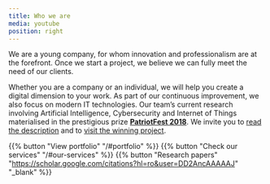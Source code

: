 ```yaml
---
title: Who we are
media: youtube
position: right
---
```


We are a young company, for whom innovation and professionalism are at the forefront.
Once we start a project, we believe we can fully meet the need of our clients.

Whether you are a company or an individual, we will help you create a digital dimension to your work. As part of our continuous improvement, we also focus on modern IT technologies. Our team’s current research involving Artificial Intelligence, Cybersecurity and Internet of Things materialised in the prestigious prize [**PatriotFest 2018**](https://www.patriotfest.ro/patriotfest-2018/). We invite you to [read the description](https://chesscoders.com/wp-content/uploads/2019/10/Patriotfest_DS.pdf) and to [visit the winning project](http://www.cybersecurityanalyzer.com/).

{{% button "View portfolio" "/#portfolio" %}}
{{% button "Check our services" "/#our-services" %}}
{{% button "Research papers" "https://scholar.google.com/citations?hl=ro&user=DD2AncAAAAAJ" "_blank" %}}
